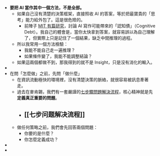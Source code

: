 - **要把 AI 當作其中一個方法，不是全部。**
	- 如果自己沒有清楚的決策框架，直接照收 AI 的答案，等於把最寶貴的「思考」能力給外包了。這是很危險的。
		- 前陣子 [MIT 有篇研究](https://zqjadm.clicks.mlsend.com/tf/cl/eyJ2Ijoie1wiYVwiOjkwMzIzMSxcImxcIjoxNjI2ODEwOTYzMjkyMzQxMzQsXCJyXCI6MTYyNjgxMTA4ODg5MDc3NDc4fSIsInMiOiJmMTBlZWJiOTcxNGY4YTY3In0)，討論 AI 寫作可能帶來的「認知債」（Cognitive Debt）。我自己的體會是，當你太快拿到答案，就容易誤以為自己理解了，但實際上只是記住了一個結果，缺乏中間推理的過程。
	- 所以我常用一個方法檢驗：
		- 我能不能自己走一遍推理？
		- 如果條件變了，我能不能調整結論？
	- 如果這兩個都做不到，那我得到的就不是 Insight，只是沒有消化的輸入。
-
- 在問「怎麼做」之前，先問「做什麼」
	- 在資訊流動極快的環境裡，沒有清楚決策的脈絡，就很容易被訊息牽著走。
	- 過去在麥肯錫，我們有一套嚴謹的[七步驟問題解決流程](https://zqjadm.clicks.mlsend.com/tf/cl/eyJ2Ijoie1wiYVwiOjkwMzIzMSxcImxcIjoxNjI2ODEwOTYzMzU1MjU1OTEsXCJyXCI6MTYyNjgxMTA4ODg5MDc3NDc4fSIsInMiOiJlYmJlZWNlNDg2YjM3NzhhIn0)，核心精神就是先**定義真正重要的問題**。
		- [[七步问题解决流程]]
			-
	- 做任何策略之前，我們會先回答兩個問題：
		- 你要的是什麼？
		- 你怎麼定義成功？
-
-